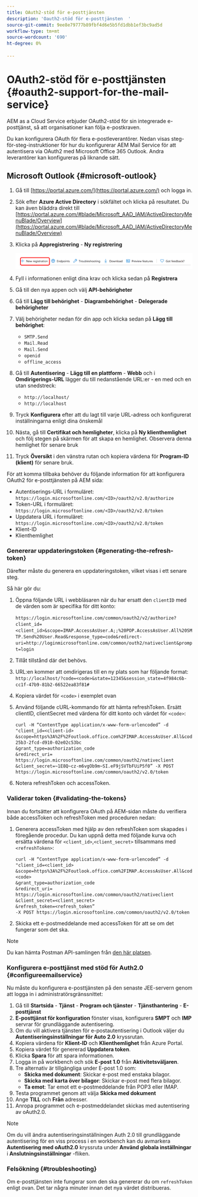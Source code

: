 ```yaml
---
title: OAuth2-stöd för e-posttjänsten
description: 'Oauth2-stöd för e-posttjänsten  '
source-git-commit: 9ee8e79777b89fbf4d6e5b5fd1dbb1ef3bc9ad5d
workflow-type: tm+mt
source-wordcount: '690'
ht-degree: 0%

---
```


# OAuth2-stöd för e-posttjänsten {#oauth2-support-for-the-mail-service}

AEM as a Cloud Service erbjuder OAuth2-stöd för sin integrerade e-posttjänst, så att organisationer kan följa e-postkraven.

Du kan konfigurera OAuth för flera e-postleverantörer. Nedan visas steg-för-steg-instruktioner för hur du konfigurerar AEM Mail Service för att autentisera via OAuth2 med Microsoft Office 365 Outlook. Andra leverantörer kan konfigureras på liknande sätt.

## Microsoft Outlook {#microsoft-outlook}

1. Gå till [https://portal.azure.com/](https://portal.azure.com/) och logga in.
1. Sök efter **Azure Active Directory** i sökfältet och klicka på resultatet. Du kan även bläddra direkt till [https://portal.azure.com/#blade/Microsoft_AAD_IAM/ActiveDirectoryMenuBlade/Overview](https://portal.azure.com/#blade/Microsoft_AAD_IAM/ActiveDirectoryMenuBlade/Overview)
1. Klicka på **Appregistrering** - **Ny registrering**

   ![](/help/forms/using/assets/outh_outlook.PNG)

1. Fyll i informationen enligt dina krav och klicka sedan på **Registrera**
1. Gå till den nya appen och välj **API-behörigheter**
1. Gå till **Lägg till behörighet** - **Diagrambehörighet** - **Delegerade behörigheter**
1. Välj behörigheter nedan för din app och klicka sedan på **Lägg till behörighet**:
   * `SMTP.Send`
   * `Mail.Read`
   * `Mail.Send`
   * `openid`
   * `offline_access`
1. Gå till **Autentisering** - **Lägg till en plattform** - **Webb** och i **Omdirigerings-URL** lägger du till nedanstående URL:er - en med och en utan snedstreck:
   * `http://localhost/`
   * `http://localhost`
1. Tryck **Konfigurera** efter att du lagt till varje URL-adress och konfigurerat inställningarna enligt dina önskemål
1. Nästa, gå till **Certifikat och hemligheter**, klicka på **Ny klienthemlighet** och följ stegen på skärmen för att skapa en hemlighet. Observera denna hemlighet för senare bruk
1. Tryck **Översikt** i den vänstra rutan och kopiera värdena för **Program-ID (klient)** för senare bruk.

För att komma tillbaka behöver du följande information för att konfigurera OAuth2 för e-posttjänsten på AEM sida:

* Autentiserings-URL i formuläret: `https://login.microsoftonline.com/<ID>/oauth2/v2.0/authorize`
* Token-URL i formuläret: `https://login.microsoftonline.com/<ID>/oauth2/v2.0/token`
* Uppdatera URL i formuläret: `https://login.microsoftonline.com/<ID>/oauth2/v2.0/token`
* Klient-ID
* Klienthemlighet

### Genererar uppdateringstoken {#generating-the-refresh-token}

Därefter måste du generera en uppdateringstoken, vilket visas i ett senare steg.

Så här gör du:

1. Öppna följande URL i webbläsaren när du har ersatt den `clientID` med de värden som är specifika för ditt konto:

   ```https://login.microsoftonline.com/common/oauth2/v2/authorize?client_id=<client_id>&scope=IMAP.AccessAsUser.A;;%20POP.AccessAsUser.All%20SMTP.Send%20User.Read&response_type=code&redirect-uri=http://loginmicrosoftonline.com/common/outh2/nativeclient&prompt=login```

1. Tillåt tillstånd där det behövs.
1. URL:en kommer att omdirigeras till en ny plats som har följande format: `http://localhost/?code=<code>&state=12345&session_state=4f984c6b-cc1f-47b9-81b2-66522ea83f81#`
1. Kopiera värdet för `<code>` i exemplet ovan
1. Använd följande cURL-kommando för att hämta refreshToken. Ersätt clientID, clientSecret med värdena för ditt konto och värdet för `<code>`:

   ```
   curl -H “ContentType application/x-www-form-urlencoded” -d 
   "client_id=<client-id>
   &scope=https%3A%2F%2Foutlook.office.com%2FIMAP.AccessAsUser.All&code=M.R3_BAY.1bf609bf-25b3-2fcd-d910-02e02c53bc
   &grant_type=authorization_code
   &redirect_uri= https://login.microsoftonline.com/common/oauth2/nativeclient
   &client_secret=~1E8Q~cz-m6vgOb9m~SI.eF9jSVTbFUiP5f0” -X POST https://login.microsoftonline.com/common/oauth2/v2.0/token
   ```

1. Notera refreshToken och accessToken.

### Validerar token {#validating-the-tokens}

Innan du fortsätter att konfigurera OAuth på AEM-sidan måste du verifiera både accessToken och refreshToken med proceduren nedan:

1. Generera accessToken med hjälp av den refreshToken som skapades i föregående procedur. Du kan uppnå detta med följande kurva och ersätta värdena för `<client_id>`,`<client_secret>` tillsammans med `<refreshToken>`:

   ```
   curl -H “ContentType application/x-www-form-urlencoded” -d 
   "client_id=<client_id>
   &scope=https%3A%2F%2Foutlook.office.com%2FIMAP.AccessAsUser.All&code=<code>
   &grant_type=authorization_code
   &redirect_uri= https://login.microsoftonline.com/common/oauth2/nativeclient
   &client_secret=<client_secret>
   &refresh_token=<refresh_token” 
   -X POST https://login.microsoftonline.com/common/oauth2/v2.0/token
   ```

1. Skicka ett e-postmeddelande med accessToken för att se om det fungerar som det ska.

>[!NOTE]
>
> Du kan hämta Postman API-samlingen från [den här platsen](https://docs.microsoft.com/en-us/azure/active-directory/develop/v2-oauth2-auth-code-flow).

### Konfigurera e-posttjänst med stöd för Auth2.0 {#configureemailservice}

Nu måste du konfigurera e-posttjänsten på den senaste JEE-servern genom att logga in i administratörsgränssnittet:

1. Gå till **Startsida** - **Tjänst** - **Program och tjänster** - **Tjänsthantering** - **E-posttjänst**
1. **E-posttjänst för konfiguration** fönster visas, konfigurera **SMPT** och **IMP** servrar för grundläggande autentisering.
1. Om du vill aktivera tjänsten för e-postautentisering i Outlook väljer du **Autentiseringsinställningar för Auto 2.0** kryssrutan.
1. Kopiera värdena för **Klient-ID** och **Klienthemlighet** från Azure Portal.
1. Kopiera värdet för genererad **Uppdatera token**.
1. Klicka **Spara** för att spara informationen.
1. Logga in på workbench och sök **E-post 1.0** från **Aktivitetsväljaren**.
1. Tre alternativ är tillgängliga under E-post 1.0 som:
   * **Skicka med dokument**: Skickar e-post med enstaka bilagor.
   * **Skicka med karta över bilagor**: Skickar e-post med flera bilagor.
   * **Ta emot**: Tar emot ett e-postmeddelande från POP3 eller IMAP.
1. Testa programmet genom att välja **Skicka med dokument**
1. Ange **TILL** och **Från** adresser.
1. Anropa programmet och e-postmeddelandet skickas med autentisering av oAuth2.0.

>[!NOTE]
>
> Om du vill ändra autentiseringsinställningen Auth 2.0 till grundläggande autentisering för en viss process i en workbench kan du avmarkera **Autentisering med oAuth2.0** kryssruta under **Använd globala inställningar** i **Anslutningsinställningar** -fliken.

### Felsökning {#troubleshooting}

Om e-posttjänsten inte fungerar som den ska genererar du om `refreshToken` enligt ovan. Det tar några minuter innan det nya värdet distribueras.



